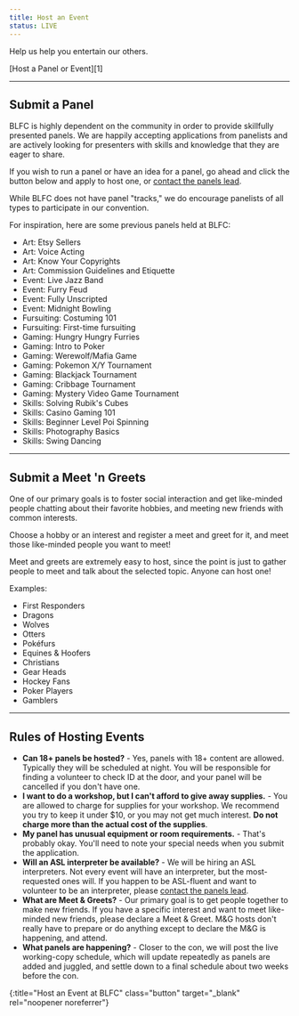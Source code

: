 ```yaml
---
title: Host an Event
status: LIVE
---
```

Help us help you entertain our others.

[Host a Panel or Event][1]

---

## Submit a Panel

BLFC is highly dependent on the community in order to provide skillfully presented panels. We are happily accepting applications from panelists and are actively looking for presenters with skills and knowledge that they are eager to share.

If you wish to run a panel or have an idea for a panel, go ahead and click the button below and apply to host one, or <a href="/contact/">contact the panels lead</a>.

While BLFC does not have panel "tracks," we do encourage panelists of all types to participate in our convention.

For inspiration, here are some previous panels held at BLFC:
 - Art: Etsy Sellers
 - Art: Voice Acting
 - Art: Know Your Copyrights
 - Art: Commission Guidelines and Etiquette
 - Event: Live Jazz Band
 - Event: Furry Feud
 - Event: Fully Unscripted
 - Event: Midnight Bowling
 - Fursuiting: Costuming 101
 - Fursuiting: First-time fursuiting
 - Gaming: Hungry Hungry Furries
 - Gaming: Intro to Poker
 - Gaming: Werewolf/Mafia Game
 - Gaming: Pokemon X/Y Tournament
 - Gaming: Blackjack Tournament
 - Gaming: Cribbage Tournament
 - Gaming: Mystery Video Game Tournament
 - Skills: Solving Rubik's Cubes
 - Skills: Casino Gaming 101
 - Skills: Beginner Level Poi Spinning
 - Skills: Photography Basics
 - Skills: Swing Dancing

---

## Submit a Meet 'n Greets

One of our primary goals is to foster social interaction and get like-minded people chatting about their favorite hobbies, and meeting new friends with common interests.

Choose a hobby or an interest and register a meet and greet for it, and meet those like-minded people you want to meet!

Meet and greets are extremely easy to host, since the point is just to gather people to meet and talk about the selected topic. Anyone can host one!

Examples:
 - First Responders
 - Dragons
 - Wolves
 - Otters
 - Pokéfurs
 - Equines &amp; Hoofers
 - Christians
 - Gear Heads
 - Hockey Fans
 - Poker Players
 - Gamblers

---

## Rules of Hosting Events

- **Can 18+ panels be hosted?** - Yes, panels with 18+ content are allowed. Typically they will be scheduled at night. You will be responsible for finding a volunteer to check ID at the door, and your panel will be cancelled if you don't have one.
- **I want to do a workshop, but I can't afford to give away supplies.** - You are allowed to charge for supplies for your workshop. We recommend you try to keep it under $10, or you may not get much interest. **Do not charge more than the actual cost of the supplies**.
- **My panel has unusual equipment or room requirements.** - That's probably okay. You'll need to note your special needs when you submit the application.
- **Will an ASL interpreter be available?** - We will be hiring an ASL interpreters. Not every event will have an interpreter, but the most-requested ones will. If you happen to be ASL-fluent and want to volunteer to be an interpreter, please <a href="/contact/">contact the panels lead</a>.
- **What are Meet &amp; Greets?** - Our primary goal is to get people together to make new friends. If you have a specific interest and want to meet like-minded new friends, please declare a Meet &amp; Greet. M&G hosts don't really have to prepare or do anything except to declare the M&amp;G is happening, and attend.
- **What panels are happening?** - Closer to the con, we will post the live working-copy schedule, which will update repeatedly as panels are added and juggled, and settle down to a final schedule about two weeks before the con.


[signuplink]: https://docs.google.com/forms/d/e/1FAIpQLSe4bfsDydMyg8Koj1D67I2P4ZixboELcM1tfb2F3cPYuaDm8Q/viewform?usp=send_form
{:title="Host an Event at BLFC" class="button" target="_blank" rel="noopener noreferrer"}